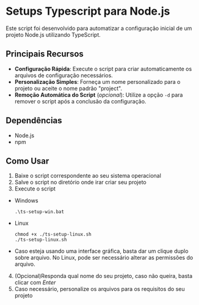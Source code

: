 # Setups Typescript para Node.js
 
Este script foi desenvolvido para automatizar a configuração inicial de um projeto Node.js utilizando TypeScript.

## Principais Recursos
 - **Configuração Rápida**: Execute o script para criar automaticamente os arquivos de configuração necessários.
 - **Personalização Simples**: Forneça um nome personalizado para o projeto ou aceite o nome padrão "project".
 - **Remoção Automática do Script** (*opcional*): Utilize a opção `-d` para remover o script após a conclusão da configuração.

## Dependências
 - Node.js
 - npm

## Como Usar
1. Baixe o script correspondente ao seu sistema operacional
2. Salve o script no diretório onde irar criar seu projeto
3. Execute o script
  - Windows
    ```
    .\ts-setup-win.bat
    ```
  - Linux
    ```
    chmod +x ./ts-setup-linux.sh
    ./ts-setup-linux.sh
    ```
  - Caso esteja usando uma interface gráfica, basta dar um clique duplo sobre arquivo. No Linux, pode ser necessário alterar as permissões do arquivo.
4. (Opcional)Responda qual nome do seu projeto, caso não queira, basta clicar com _Enter_
5. Caso necessário, personalize os arquivos para os requisitos do seu projeto
